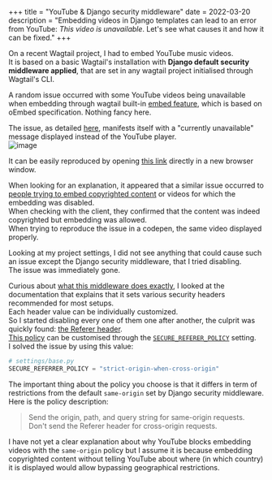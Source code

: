 +++
title = "YouTube & Django security middleware"
date = 2022-03-20
description = "Embedding videos in Django templates can lead to an error from YouTube: _This video is unavailable_. Let's see what causes it and how it can be fixed."
+++

On a recent Wagtail project, I had to embed YouTube music videos.    
It is based on a basic Wagtail's installation with **Django default security middleware applied**, that are set in any wagtail project initialised through Wagtail's CLI. 
  
A random issue occurred with some YouTube videos being unavailable when embedding through wagtail built-in [embed feature](https://docs.wagtail.org/en/stable/advanced_topics/embeds.html), which is based on oEmbed specification. Nothing fancy here.  
   
The issue, as detailed [here](https://github.com/wagtail/wagtail/issues/8068]), manifests itself with a "currently unavailable" message displayed instead of the YouTube player.  
![image](https://user-images.githubusercontent.com/1702255/156556134-f519f66f-d731-4fd7-b79d-bc6da7ace48f.png)
  
It can be easily reproduced by opening [this link](https://www.youtube.com/embed/DIhWBhf1lPY?feature=oembed&autoplay=1) directly in a new browser window.
  
When looking for an explanation, it appeared that a similar issue occurred to [people trying to embed copyrighted content](https://support.google.com/youtube/thread/17866150/unavailable-video-due-to-copyright?hl=en) or videos for which the embedding was disabled.  
When checking with the client, they confirmed that the content was indeed copyrighted but embedding was allowed.  
When trying to reproduce the issue in a codepen, the same video displayed properly.  

Looking at my project settings, I did not see anything that could cause such an issue except the Django security middleware, that I tried disabling.  
The issue was immediately gone.
  
Curious about [what this middleware does exactly](https://docs.djangoproject.com/en/4.0/ref/middleware/#module-django.middleware.security), I looked at the documentation that explains that it sets various security headers recommended for most setups.  
Each header value can be individually customized.  
So I started disabling every one of them one after another, the culprit was quickly found: [the Referer header](https://developer.mozilla.org/en-US/docs/Web/HTTP/Headers/Referer).  
[This policy](https://docs.djangoproject.com/en/4.0/ref/middleware/#referrer-policy) can be customised through the [`SECURE_REFERER_POLICY`](https://docs.djangoproject.com/en/4.0/ref/settings/#secure-referrer-policy) setting.  
I solved the issue by using this value:  
```python
# settings/base.py
SECURE_REFERRER_POLICY = "strict-origin-when-cross-origin"
```
The important thing about the policy you choose is that it differs in term of restrictions from the default `same-origin` set by Django security middleware.  
Here is the policy description:
> Send the origin, path, and query string for same-origin requests. Don't send the Referer header for cross-origin requests.
  
I have not yet a clear explanation about why YouTube blocks embedding videos with the `same-origin` policy but I assume it is because embedding copyrighted content without telling YouTube about where (in which country) it is displayed would allow bypassing geographical restrictions.

